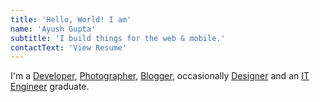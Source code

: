 ```yaml
---
title: 'Hello, World! I am'
name: 'Ayush Gupta'
subtitle: 'I build things for the web & mobile.'
contactText: 'View Resume'
---
```


I'm a [Developer](https://github.com/gupta-ji6), [Photographer](https://www.instagram.com/_.guptaji._/), [Blogger](https://medium.com/@guptaji), occasionally [Designer](https://www.canva.com/guptaji) and an [IT Engineer](https://skit.ac.in) graduate.
